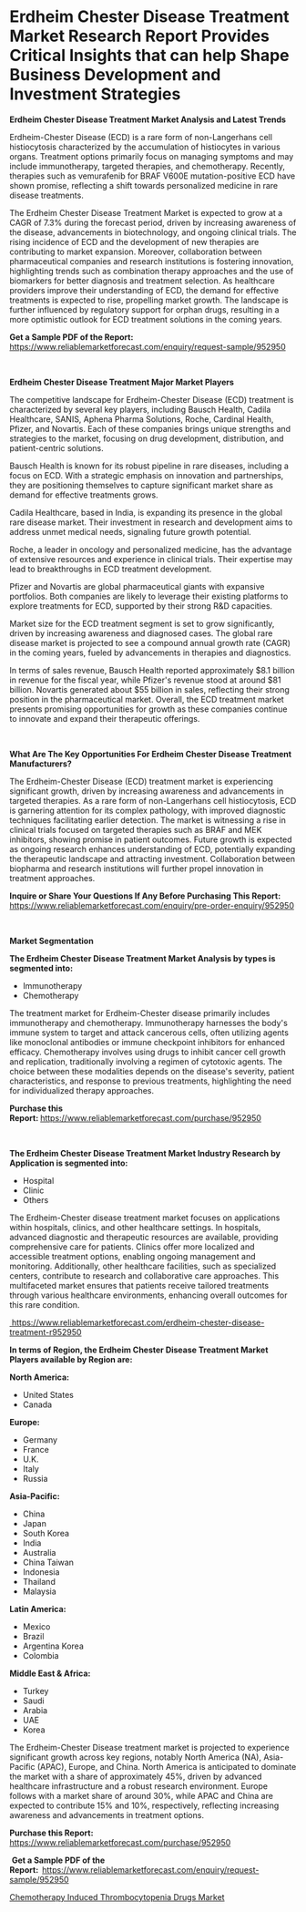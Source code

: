 <p><h1>Erdheim Chester Disease Treatment Market Research Report Provides Critical Insights that can help Shape Business Development and Investment Strategies</h1></p><p><strong>Erdheim Chester Disease Treatment Market Analysis and Latest Trends</strong></p>
<p><p>Erdheim-Chester Disease (ECD) is a rare form of non-Langerhans cell histiocytosis characterized by the accumulation of histiocytes in various organs. Treatment options primarily focus on managing symptoms and may include immunotherapy, targeted therapies, and chemotherapy. Recently, therapies such as vemurafenib for BRAF V600E mutation-positive ECD have shown promise, reflecting a shift towards personalized medicine in rare disease treatments.</p><p>The Erdheim Chester Disease Treatment Market is expected to grow at a CAGR of 7.3% during the forecast period, driven by increasing awareness of the disease, advancements in biotechnology, and ongoing clinical trials. The rising incidence of ECD and the development of new therapies are contributing to market expansion. Moreover, collaboration between pharmaceutical companies and research institutions is fostering innovation, highlighting trends such as combination therapy approaches and the use of biomarkers for better diagnosis and treatment selection. As healthcare providers improve their understanding of ECD, the demand for effective treatments is expected to rise, propelling market growth. The landscape is further influenced by regulatory support for orphan drugs, resulting in a more optimistic outlook for ECD treatment solutions in the coming years.</p></p>
<p><strong>Get a Sample PDF of the Report:&nbsp;</strong> <a href="https://www.reliablemarketforecast.com/enquiry/request-sample/952950?utm_campaign=2721&utm_medium=2&utm_source=Github&utm_content=ia&utm_term=07032025&utm_id=erdheim-chester-disease-treatment">https://www.reliablemarketforecast.com/enquiry/request-sample/952950</a></p>
<p>&nbsp;</p>
<p><strong>Erdheim Chester Disease Treatment Major Market Players</strong></p>
<p><p>The competitive landscape for Erdheim-Chester Disease (ECD) treatment is characterized by several key players, including Bausch Health, Cadila Healthcare, SANIS, Aphena Pharma Solutions, Roche, Cardinal Health, Pfizer, and Novartis. Each of these companies brings unique strengths and strategies to the market, focusing on drug development, distribution, and patient-centric solutions.</p><p>Bausch Health is known for its robust pipeline in rare diseases, including a focus on ECD. With a strategic emphasis on innovation and partnerships, they are positioning themselves to capture significant market share as demand for effective treatments grows.</p><p>Cadila Healthcare, based in India, is expanding its presence in the global rare disease market. Their investment in research and development aims to address unmet medical needs, signaling future growth potential. </p><p>Roche, a leader in oncology and personalized medicine, has the advantage of extensive resources and experience in clinical trials. Their expertise may lead to breakthroughs in ECD treatment development.</p><p>Pfizer and Novartis are global pharmaceutical giants with expansive portfolios. Both companies are likely to leverage their existing platforms to explore treatments for ECD, supported by their strong R&D capacities.</p><p>Market size for the ECD treatment segment is set to grow significantly, driven by increasing awareness and diagnosed cases. The global rare disease market is projected to see a compound annual growth rate (CAGR) in the coming years, fueled by advancements in therapies and diagnostics.</p><p>In terms of sales revenue, Bausch Health reported approximately $8.1 billion in revenue for the fiscal year, while Pfizer's revenue stood at around $81 billion. Novartis generated about $55 billion in sales, reflecting their strong position in the pharmaceutical market. Overall, the ECD treatment market presents promising opportunities for growth as these companies continue to innovate and expand their therapeutic offerings.</p></p>
<p>&nbsp;</p>
<p><strong>What Are The Key Opportunities For Erdheim Chester Disease Treatment Manufacturers?</strong></p>
<p><p>The Erdheim-Chester Disease (ECD) treatment market is experiencing significant growth, driven by increasing awareness and advancements in targeted therapies. As a rare form of non-Langerhans cell histiocytosis, ECD is garnering attention for its complex pathology, with improved diagnostic techniques facilitating earlier detection. The market is witnessing a rise in clinical trials focused on targeted therapies such as BRAF and MEK inhibitors, showing promise in patient outcomes. Future growth is expected as ongoing research enhances understanding of ECD, potentially expanding the therapeutic landscape and attracting investment. Collaboration between biopharma and research institutions will further propel innovation in treatment approaches.</p></p>
<p><strong>Inquire or Share Your Questions If Any Before Purchasing This Report:</strong> <a href="https://www.reliablemarketforecast.com/enquiry/pre-order-enquiry/952950?utm_campaign=2721&utm_medium=2&utm_source=Github&utm_content=ia&utm_term=07032025&utm_id=erdheim-chester-disease-treatment">https://www.reliablemarketforecast.com/enquiry/pre-order-enquiry/952950</a></p>
<p>&nbsp;</p>
<p><strong>Market Segmentation</strong></p>
<p><strong>The Erdheim Chester Disease Treatment Market Analysis by types is segmented into:</strong></p>
<p><ul><li>Immunotherapy</li><li>Chemotherapy</li></ul></p>
<p><p>The treatment market for Erdheim-Chester disease primarily includes immunotherapy and chemotherapy. Immunotherapy harnesses the body's immune system to target and attack cancerous cells, often utilizing agents like monoclonal antibodies or immune checkpoint inhibitors for enhanced efficacy. Chemotherapy involves using drugs to inhibit cancer cell growth and replication, traditionally involving a regimen of cytotoxic agents. The choice between these modalities depends on the disease's severity, patient characteristics, and response to previous treatments, highlighting the need for individualized therapy approaches.</p></p>
<p><strong>Purchase this Report:&nbsp;</strong><a href="https://www.reliablemarketforecast.com/purchase/952950?utm_campaign=2721&utm_medium=2&utm_source=Github&utm_content=ia&utm_term=07032025&utm_id=erdheim-chester-disease-treatment">https://www.reliablemarketforecast.com/purchase/952950</a></p>
<p>&nbsp;</p>
<p><strong>The Erdheim Chester Disease Treatment Market Industry Research by Application is segmented into:</strong></p>
<p><ul><li>Hospital</li><li>Clinic</li><li>Others</li></ul></p>
<p><p>The Erdheim-Chester disease treatment market focuses on applications within hospitals, clinics, and other healthcare settings. In hospitals, advanced diagnostic and therapeutic resources are available, providing comprehensive care for patients. Clinics offer more localized and accessible treatment options, enabling ongoing management and monitoring. Additionally, other healthcare facilities, such as specialized centers, contribute to research and collaborative care approaches. This multifaceted market ensures that patients receive tailored treatments through various healthcare environments, enhancing overall outcomes for this rare condition.</p></p>
<p><a href="https://www.reliablemarketforecast.com/erdheim-chester-disease-treatment-r952950?utm_campaign=2721&utm_medium=2&utm_source=Github&utm_content=ia&utm_term=07032025&utm_id=erdheim-chester-disease-treatment">&nbsp;https://www.reliablemarketforecast.com/erdheim-chester-disease-treatment-r952950</a></p>
<p><strong>In terms of Region, the Erdheim Chester Disease Treatment Market Players available by Region are:</strong></p>
<p>
    <p> <strong> North America: </strong>
        <ul>
            <li>United States</li>
            <li>Canada</li>
        </ul>
        </p> 
    <p> <strong> Europe: </strong>
        <ul>
            <li>Germany</li>
            <li>France</li>
            <li>U.K.</li>
            <li>Italy</li>
            <li>Russia</li>
        </ul>
        </p> 
    <p> <strong> Asia-Pacific: </strong>
        <ul>
            <li>China</li>
            <li>Japan</li>
            <li>South Korea</li>
            <li>India</li>
            <li>Australia</li>
            <li>China Taiwan</li>
            <li>Indonesia</li>
            <li>Thailand</li>
            <li>Malaysia</li>
        </ul>
        </p> 
    <p> <strong> Latin America: </strong>
        <ul>
            <li>Mexico</li>
            <li>Brazil</li>
            <li>Argentina Korea</li>
            <li>Colombia</li>
        </ul>
        </p> 
    <p> <strong> Middle East & Africa: </strong>
        <ul>
            <li>Turkey</li>
            <li>Saudi</li>
            <li>Arabia</li>
            <li>UAE</li>
            <li>Korea</li>
        </ul>
    </p>
    </p>
<p><p>The Erdheim-Chester Disease treatment market is projected to experience significant growth across key regions, notably North America (NA), Asia-Pacific (APAC), Europe, and China. North America is anticipated to dominate the market with a share of approximately 45%, driven by advanced healthcare infrastructure and a robust research environment. Europe follows with a market share of around 30%, while APAC and China are expected to contribute 15% and 10%, respectively, reflecting increasing awareness and advancements in treatment options.</p></p>
<p><strong>Purchase this Report: </strong><a href="https://www.reliablemarketforecast.com/purchase/952950?utm_campaign=2721&utm_medium=2&utm_source=Github&utm_content=ia&utm_term=07032025&utm_id=erdheim-chester-disease-treatment">https://www.reliablemarketforecast.com/purchase/952950</a></p>
<p>&nbsp;<strong>Get a Sample PDF of the Report:&nbsp;&nbsp;</strong><a href="https://www.reliablemarketforecast.com/enquiry/request-sample/952950?utm_campaign=2721&utm_medium=2&utm_source=Github&utm_content=ia&utm_term=07032025&utm_id=erdheim-chester-disease-treatment">https://www.reliablemarketforecast.com/enquiry/request-sample/952950</a></p>
<p><strong></strong></p>
<p><p><a href="https://github.com/sherikacas30/Market-Research-Report-List-1/blob/main/chemotherapy-induced-thrombocytopenia-drugs-market.md?utm_campaign=2721&utm_medium=2&utm_source=Github&utm_content=ia&utm_term=07032025&utm_id=erdheim-chester-disease-treatment">Chemotherapy Induced Thrombocytopenia Drugs Market</a></p></p>